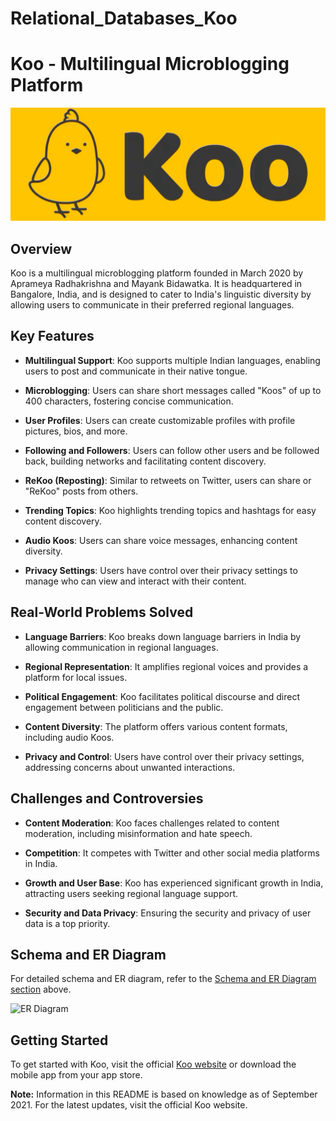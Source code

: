 # Relational_Databases_Koo

# Koo - Multilingual Microblogging Platform

![ER Diagram](https://github.com/meabhaykr/Relational_Databases_Koo/blob/main/image/Koo%20app%20image.png)

## Overview

Koo is a multilingual microblogging platform founded in March 2020 by Aprameya Radhakrishna and Mayank Bidawatka. It is headquartered in Bangalore, India, and is designed to cater to India's linguistic diversity by allowing users to communicate in their preferred regional languages.

## Key Features

- **Multilingual Support**: Koo supports multiple Indian languages, enabling users to post and communicate in their native tongue.

- **Microblogging**: Users can share short messages called "Koos" of up to 400 characters, fostering concise communication.

- **User Profiles**: Users can create customizable profiles with profile pictures, bios, and more.

- **Following and Followers**: Users can follow other users and be followed back, building networks and facilitating content discovery.

- **ReKoo (Reposting)**: Similar to retweets on Twitter, users can share or "ReKoo" posts from others.

- **Trending Topics**: Koo highlights trending topics and hashtags for easy content discovery.

- **Audio Koos**: Users can share voice messages, enhancing content diversity.

- **Privacy Settings**: Users have control over their privacy settings to manage who can view and interact with their content.

## Real-World Problems Solved

- **Language Barriers**: Koo breaks down language barriers in India by allowing communication in regional languages.

- **Regional Representation**: It amplifies regional voices and provides a platform for local issues.

- **Political Engagement**: Koo facilitates political discourse and direct engagement between politicians and the public.

- **Content Diversity**: The platform offers various content formats, including audio Koos.

- **Privacy and Control**: Users have control over their privacy settings, addressing concerns about unwanted interactions.

## Challenges and Controversies

- **Content Moderation**: Koo faces challenges related to content moderation, including misinformation and hate speech.

- **Competition**: It competes with Twitter and other social media platforms in India.

- **Growth and User Base**: Koo has experienced significant growth in India, attracting users seeking regional language support.

- **Security and Data Privacy**: Ensuring the security and privacy of user data is a top priority.

## Schema and ER Diagram

For detailed schema and ER diagram, refer to the [Schema and ER Diagram section](#schema-and-er-diagram) above.

![ER Diagram](https://github.com/meabhaykr/Relational_Databases_Koo/assets/129173739/95002052-12e7-4569-ad85-d779962304f4)

## Getting Started

To get started with Koo, visit the official [Koo website](https://www.kooapp.com/) or download the mobile app from your app store.

**Note:** Information in this README is based on knowledge as of September 2021. For the latest updates, visit the official Koo website.
